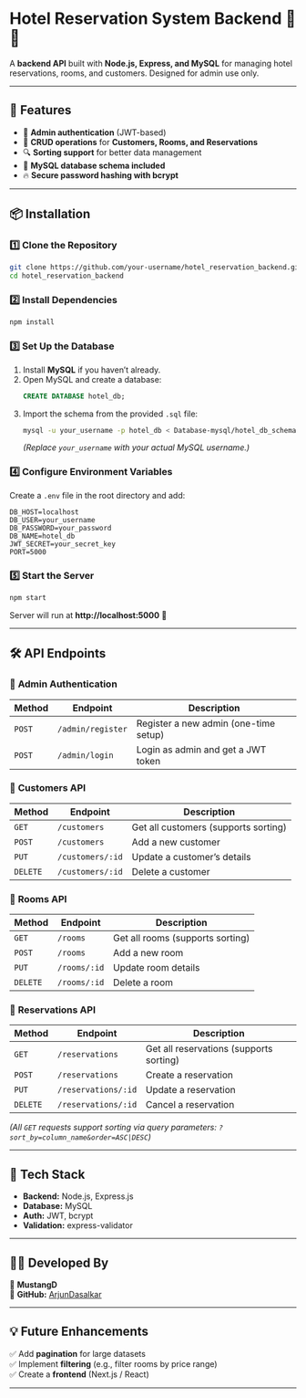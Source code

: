 # **Hotel Reservation System Backend** 🏨🚀  
A **backend API** built with **Node.js, Express, and MySQL** for managing hotel reservations, rooms, and customers. Designed for admin use only.

---

## **📌 Features**
- 🔐 **Admin authentication** (JWT-based)  
- 📄 **CRUD operations** for **Customers, Rooms, and Reservations**  
- 🔍 **Sorting support** for better data management  
- 📂 **MySQL database schema included**  
- 🔥 **Secure password hashing with bcrypt**  

---

## **📦 Installation**  

### **1️⃣ Clone the Repository**
```bash
git clone https://github.com/your-username/hotel_reservation_backend.git
cd hotel_reservation_backend
```

### **2️⃣ Install Dependencies**
```bash
npm install
```

### **3️⃣ Set Up the Database**
1. Install **MySQL** if you haven’t already.
2. Open MySQL and create a database:
   ```sql
   CREATE DATABASE hotel_db;
   ```
3. Import the schema from the provided `.sql` file:
   ```bash
   mysql -u your_username -p hotel_db < Database-mysql/hotel_db_schema.sql
   ```
   _(Replace `your_username` with your actual MySQL username.)_

### **4️⃣ Configure Environment Variables**
Create a `.env` file in the root directory and add:
```
DB_HOST=localhost
DB_USER=your_username
DB_PASSWORD=your_password
DB_NAME=hotel_db
JWT_SECRET=your_secret_key
PORT=5000
```

### **5️⃣ Start the Server**
```bash
npm start
```
Server will run at **http://localhost:5000** 🎉  

---

## **🛠 API Endpoints**
### 🔐 **Admin Authentication**
| Method | Endpoint | Description |
|--------|---------|-------------|
| `POST` | `/admin/register` | Register a new admin (one-time setup) |
| `POST` | `/admin/login` | Login as admin and get a JWT token |

### 👥 **Customers API**
| Method | Endpoint | Description |
|--------|---------|-------------|
| `GET` | `/customers` | Get all customers (supports sorting) |
| `POST` | `/customers` | Add a new customer |
| `PUT` | `/customers/:id` | Update a customer’s details |
| `DELETE` | `/customers/:id` | Delete a customer |

### 🏨 **Rooms API**
| Method | Endpoint | Description |
|--------|---------|-------------|
| `GET` | `/rooms` | Get all rooms (supports sorting) |
| `POST` | `/rooms` | Add a new room |
| `PUT` | `/rooms/:id` | Update room details |
| `DELETE` | `/rooms/:id` | Delete a room |

### 📅 **Reservations API**
| Method | Endpoint | Description |
|--------|---------|-------------|
| `GET` | `/reservations` | Get all reservations (supports sorting) |
| `POST` | `/reservations` | Create a reservation |
| `PUT` | `/reservations/:id` | Update a reservation |
| `DELETE` | `/reservations/:id` | Cancel a reservation |

_(All `GET` requests support sorting via query parameters: `?sort_by=column_name&order=ASC|DESC`)_  

---

## **🔗 Tech Stack**
- **Backend:** Node.js, Express.js  
- **Database:** MySQL  
- **Auth:** JWT, bcrypt  
- **Validation:** express-validator  

---

## **👨‍💻 Developed By**
🚀 **MustangD**  
📌 **GitHub:** [ArjunDasalkar](https://github.com/ArjunDasalkar)  

---

## **💡 Future Enhancements**
✅ Add **pagination** for large datasets  
✅ Implement **filtering** (e.g., filter rooms by price range)  
✅ Create a **frontend** (Next.js / React)  

---
